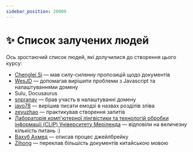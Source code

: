 ```yaml
---
sidebar_position: 20000
---
```


# ✨ Список залучених людей

Ось зростаючий список людей, які долучилися до створення цього курсу:

- [Chenglei Si](https://noviscl.github.io) — мав силу-силенну пропозицій щодо документів
- [WesJD](https://wesleysmith.dev) — допомагав вирішити проблеми з Javascript та налаштуваннями домену
- Sulu, Docusaurus
- [snpranav](https://twitter.com/snpranav) — брав участь в налаштуванні домену
- [jayo78](https://github.com/jayo78) — вирішив писати емодзі в назвах розділів зліва
- [zeyuzhao](https://github.com/Zeyuzhao) — практикував створення запитів
- [Лабораторія комп'ютерної лінгвістики та технологій обробки інформації (CLIP) Університету Меріленда](https://wiki.umiacs.umd.edu/clip/index.php/Main_Page) — відповіли на величезну кількість питань :)
- [Вахуб Ахмед](https://github.com/wahub-ahmed) — описав процес джейлбрейку
- [Zihong](https://github.com/1openwindow) — переклав більшість документів китайською мовою
